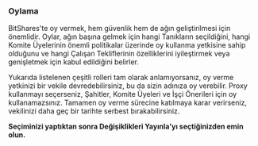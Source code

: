 ### Oylama

BitShares'te oy vermek, hem güvenlik hem de ağın geliştirilmesi için önemlidir. Oylar, ağın başına gelmek için hangi Tanıkların seçildiğini, hangi Komite Üyelerinin önemli politikalar üzerinde oy kullanma yetkisine sahip olduğunu ve hangi Çalışan Tekliflerinin özelliklerini iyileştirmek veya genişletmek için kabul edildiğini belirler.

Yukarıda listelenen çeşitli rolleri tam olarak anlamıyorsanız, oy verme yetkinizi bir vekile devredebilirsiniz, bu da sizin adınıza oy verebilir. Proxy kullanmayı seçerseniz, Şahitler, Komite Üyeleri ve İşçi Önerileri için oy kullanamazsınız. Tamamen oy verme sürecine katılmaya karar verirseniz, vekilinizi daha geç bir tarihte serbest bırakabilirsiniz.

**Seçiminizi yaptıktan sonra Değişiklikleri Yayınla'yı seçtiğinizden emin olun.**